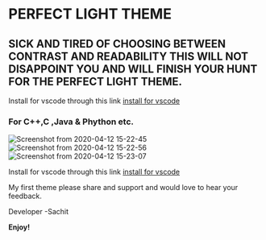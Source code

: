 # PERFECT LIGHT THEME

## SICK AND TIRED OF CHOOSING BETWEEN CONTRAST AND READABILITY THIS WILL NOT DISAPPOINT YOU AND WILL FINISH YOUR HUNT FOR THE PERFECT LIGHT THEME.


Install for vscode through this link 
[install for vscode](https://marketplace.visualstudio.com/items?itemName=sachitjaggi.pefect-light-theme)

### For C++,C ,Java & Phython etc.

![Screenshot from 2020-04-12 15-22-45](https://user-images.githubusercontent.com/40958743/79066001-12496e00-7cd2-11ea-86df-684e95bcd494.png)
![Screenshot from 2020-04-12 15-22-56](https://user-images.githubusercontent.com/40958743/79066013-24c3a780-7cd2-11ea-805c-269da5ac43a2.png)
![Screenshot from 2020-04-12 15-23-07](https://user-images.githubusercontent.com/40958743/79066020-34db8700-7cd2-11ea-8db3-d7d01f713a49.png)

Install for vscode through this link 
[install for vscode](https://marketplace.visualstudio.com/items?itemName=sachitjaggi.pefect-light-theme)



My first theme please share and support and would love to hear your feedback.

Developer -Sachit

**Enjoy!**
